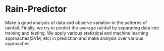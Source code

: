 # Rain-Predictor
Make a good analysis of data and observe variation in the patterns of rainfall. Finally, we try to predict the average rainfall by separating data into training and testing. We apply various statistical and machine learning approaches(SVM, etc) in prediction and make analysis over various approaches.
